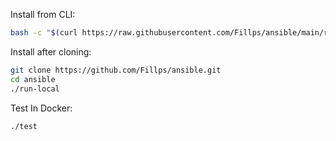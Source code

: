 Install from CLI:
```bash
bash -c "$(curl https://raw.githubusercontent.com/Fillps/ansible/main/run)"
```

Install after cloning:
```bash
git clone https://github.com/Fillps/ansible.git
cd ansible
./run-local
```

Test In Docker:
```bash
./test
```

